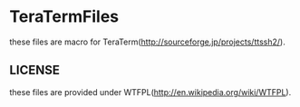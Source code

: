TeraTermFiles
=============

these files are macro for TeraTerm(http://sourceforge.jp/projects/ttssh2/).

## LICENSE

these files are provided under WTFPL(http://en.wikipedia.org/wiki/WTFPL).

